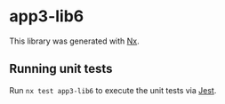 # app3-lib6

This library was generated with [Nx](https://nx.dev).

## Running unit tests

Run `nx test app3-lib6` to execute the unit tests via [Jest](https://jestjs.io).
